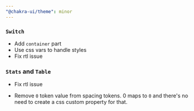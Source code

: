 ```yaml
---
"@chakra-ui/theme": minor
---
```


### `Switch`

- Add `container` part
- Use css vars to handle styles
- Fix rtl issue

### `Stats` and `Table`

- Fix rtl issue

- Remove `0` token value from spacing tokens. 0 maps to `0` and there's no need
  to create a css custom property for that.
